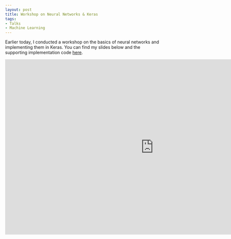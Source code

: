 ```yaml
---
layout: post
title: Workshop on Neural Networks & Keras
tags:
- Talks
- Machine Learning
---
```


Earlier today, I conducted a workshop on the basics of neural networks and implementing them in Keras. You can find my slides below and the supporting implementation code [here](https://github.com/SuyashLakhotia/NTUOSS-NeuralNetworks/blob/master/notebook.ipynb).

<iframe src="https://docs.google.com/presentation/d/e/2PACX-1vS7ev4E0FzVCkCxQ8R0on9UkGpDwfvNVe48f8RXb2wfge7umn0lzKlVoYhovRAI4HmoR28zU3YXMgUV/embed?start=false&loop=false&delayms=3000" frameborder="0" width="960" height="569" allowfullscreen="true" mozallowfullscreen="true" webkitallowfullscreen="true"></iframe>
